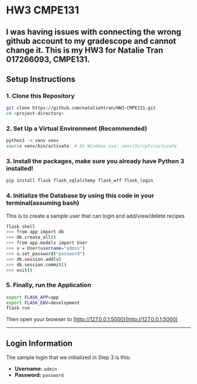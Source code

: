 # HW3 CMPE131

I was having issues with connecting the wrong github account to my gradescope and cannot change it. This is my HW3 for Natalie Tran 017266093, CMPE131.
---

## Setup Instructions

### 1. Clone this Repository
```bash
git clone https://github.com/nataliehtran/HW3-CMPE131.git
cd <project-directory>
```

### 2. Set Up a Virtual Environment (Recommended)
```bash
python3 -m venv venv
source venv/bin/activate  # On Windows use: venv\Scripts\activate
```

### 3. Install the packages, make sure you already have Python 3 installed!

```bash
pip install flask flask_sqlalchemy flask_wtf flask_login
```

### 4. Initialize the Database by using this code in your terminal(assuming bash)
This is to create a sample user that can login and add/view/delete recipes

```bash
flask shell
>>> from app import db
>>> db.create_all()
>>> from app.models import User
>>> u = User(username="admin")
>>> u.set_password("password")
>>> db.session.add(u)
>>> db.session.commit()
>>> exit()
```

### 5. Finally, run the Application
```bash
export FLASK_APP=app
export FLASK_ENV=development
flask run
```

Then open your browser to [http://127.0.0.1:5000](http://127.0.0.1:5000)

---

## Login Information
The sample login that we initialized in Step 3 is this: 
- **Username:** `admin`
- **Password:** `password`